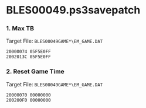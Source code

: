 # BLES00049.ps3savepatch

### 1. Max TB

Target File: `BLES00049GAME*\EM_GAME.DAT`

```
20000074 05F5E0FF
2002013C 05F5E0FF
```

### 2. Reset Game Time

Target File: `BLES00049GAME*\EM_GAME.DAT`

```
20000070 00000000
200200F0 00000000
```

